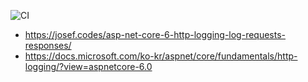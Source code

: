 ![CI](../../workflows/CI/badge.svg)

* https://josef.codes/asp-net-core-6-http-logging-log-requests-responses/
* https://docs.microsoft.com/ko-kr/aspnet/core/fundamentals/http-logging/?view=aspnetcore-6.0
